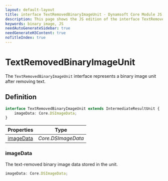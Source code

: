 ```yaml
---
layout: default-layout
title: interface TextRemovedBinaryImageUnit - Dynamsoft Core Module JS Edition API Reference
description: This page shows the JS edition of the interface TextRemovedBinaryImageUnit in Dynamsoft Core Module.
keywords: binary image, JS
needAutoGenerateSidebar: true
needGenerateH3Content: true
noTitleIndex: true
---
```


# TextRemovedBinaryImageUnit

The `TextRemovedBinaryImageUnit` interface represents a binary image unit after removing text.

## Definition

```typescript
interface TextRemovedBinaryImageUnit extends IntermediateResultUnit {
    imageData: Core.DSImageData;
} 
```

| Properties               | Type |
|----------------------|-------------|
| [imageData](#imagedata) | *Core.DSImageData* |

### imageData

The text-removed binary image data stored in the unit.

```typescript
imageData: Core.DSImageData;
```